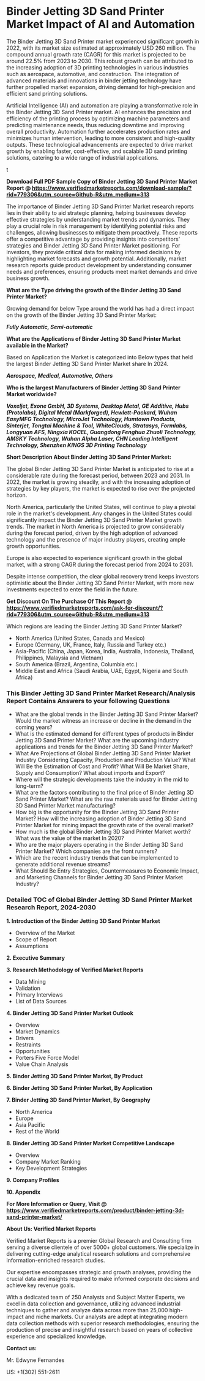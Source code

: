 <meta name="title" content="Global Binder Jetting 3D Sand Printer Market Impact of AI and Automation"><meta name="description" content="The Binder Jetting 3D Sand Printer market experienced significant growth in 2022, with its market size estimated at approximately USD 260 million. The compound annual "><meta name="title" content="Binder Jetting 3D Sand Printer Market Size, Share, Scope, Trends, Growth, Opportunities, Analysis, Forecast"><h1>Binder Jetting 3D Sand Printer Market Impact of AI and Automation</h1><p>The Binder Jetting 3D Sand Printer market experienced significant growth in 2022, with its market size estimated at approximately USD 260 million. The compound annual growth rate (CAGR) for this market is projected to be around 22.5% from 2023 to 2030. This robust growth can be attributed to the increasing adoption of 3D printing technologies in various industries such as aerospace, automotive, and construction. The integration of advanced materials and innovations in binder jetting technology have further propelled market expansion, driving demand for high-precision and efficient sand printing solutions.</p><p>Artificial Intelligence (AI) and automation are playing a transformative role in the Binder Jetting 3D Sand Printer market. AI enhances the precision and efficiency of the printing process by optimizing machine parameters and predicting maintenance needs, thus reducing downtime and improving overall productivity. Automation further accelerates production rates and minimizes human intervention, leading to more consistent and high-quality outputs. These technological advancements are expected to drive market growth by enabling faster, cost-effective, and scalable 3D sand printing solutions, catering to a wide range of industrial applications.</p>t</p><p id="" class=""><strong>Download Full PDF Sample Copy of Binder Jetting 3D Sand Printer Market Report @ <a href="https://www.verifiedmarketreports.com/download-sample/?rid=779306&utm_source=Github-R&utm_medium=313" target="_blank">https://www.verifiedmarketreports.com/download-sample/?rid=779306&utm_source=Github-R&utm_medium=313</a></strong></p><p>The importance of&nbsp;Binder Jetting 3D Sand Printer Market research reports lies in their ability to aid strategic planning, helping businesses develop effective strategies by understanding market trends and dynamics. They play a crucial role in risk management by identifying potential risks and challenges, allowing businesses to mitigate them proactively. These reports offer a competitive advantage by providing insights into competitors' strategies and Binder Jetting 3D Sand Printer Market positioning. For investors, they provide critical data for making informed decisions by highlighting market forecasts and growth potential. Additionally, market research reports guide product development by understanding consumer needs and preferences, ensuring products meet market demands and drive business growth.</p><p><strong>What are the&nbsp;Type driving the growth of the Binder Jetting 3D Sand Printer Market?</strong></p><p id="" class="">Growing demand for below Type around the world has had a direct impact on the growth of the Binder Jetting 3D Sand Printer Market:</p><em><strong>Fully Automatic, Semi-automatic</strong></em></p><strong>What are the&nbsp;Applications&nbsp;of Binder Jetting 3D Sand Printer Market available in the Market?</strong></p><p id="" class="">Based on Application the Market is categorized into Below types that held the largest Binder Jetting 3D Sand Printer Market share In 2024.</p><em><strong>Aerospace, Medical, Automotive, Others</strong></em></p><strong>Who is the largest Manufacturers of Binder Jetting 3D Sand Printer Market worldwide?</strong></p><p><em><strong>Voxeljet, Exone GmbH, 3D Systems, Desktop Metal, GE Additive, Hubs (Protolabs), Digital Metal (Markforged), Hewlett-Packard, Wuhan EasyMFG Technology, MicroJet Technology, Humtown Products, Sinterjet, Tongtai Machine & Tool, WhiteClouds, Stratasys, Formlabs, Longyuan AFS, Ningxia KOCEL, Guangdong Fenghua Zhuoli Technology, AMSKY Technology, Wuhan Alpha Laser, CHN Leading Intelligent Technology, Shenzhen KINGS 3D Printing Technology</strong></em></p><p id="" class=""><strong>Short Description About Binder Jetting 3D Sand Printer Market:</strong></p><p>The global Binder Jetting 3D Sand Printer Market is anticipated to rise at a considerable rate during the forecast period, between 2023 and 2031. In 2022, the market is growing steadily, and with the increasing adoption of strategies by key players, the market is expected to rise over the projected horizon.</p><p>North America, particularly the United States, will continue to play a pivotal role in the market's development. Any changes in the United States could significantly impact the Binder Jetting 3D Sand Printer Market growth trends. The market in North America is projected to grow considerably during the forecast period, driven by the high adoption of advanced technology and the presence of major industry players, creating ample growth opportunities.</p><p>Europe is also expected to experience significant growth in the global market, with a strong CAGR during the forecast period from 2024 to 2031.</p><p>Despite intense competition, the clear global recovery trend keeps investors optimistic about the Binder Jetting 3D Sand Printer Market, with more new investments expected to enter the field in the future.</p><p id="" class=""><strong>Get Discount On The Purchase Of This Report @ <a href="https://www.verifiedmarketreports.com/ask-for-discount/?rid=779306&utm_source=Github-R&utm_medium=313" target="_blank">https://www.verifiedmarketreports.com/ask-for-discount/?rid=779306&utm_source=Github-R&utm_medium=313</a></strong></p>Which regions are leading the Binder Jetting 3D Sand Printer Market?</p><ul><li>North America (United States, Canada and Mexico)</li><li>Europe (Germany, UK, France, Italy, Russia and Turkey etc.)</li><li>Asia-Pacific (China, Japan, Korea, India, Australia, Indonesia, Thailand, Philippines, Malaysia and Vietnam)</li><li>South America (Brazil, Argentina, Columbia etc.)</li><li>Middle East and Africa (Saudi Arabia, UAE, Egypt, Nigeria and South Africa)</li></ul><h3 id="" class="">This Binder Jetting 3D Sand Printer Market Research/Analysis Report Contains Answers to your following Questions</h3><ul><li>What are the global trends in the Binder Jetting 3D Sand Printer Market? Would the market witness an increase or decline in the demand in the coming years?</li><li>What is the estimated demand for different types of products in Binder Jetting 3D Sand Printer Market? What are the upcoming industry applications and trends for the Binder Jetting 3D Sand Printer Market?</li><li>What Are Projections of Global Binder Jetting 3D Sand Printer Market Industry Considering Capacity, Production and Production Value? What Will Be the Estimation of Cost and Profit? What Will Be Market Share, Supply and Consumption? What about imports and Export?</li><li>Where will the strategic developments take the industry in the mid to long-term?</li><li>What are the factors contributing to the final price of Binder Jetting 3D Sand Printer Market? What are the raw materials used for Binder Jetting 3D Sand Printer Market manufacturing?</li><li>How big is the opportunity for the Binder Jetting 3D Sand Printer Market? How will the increasing adoption of Binder Jetting 3D Sand Printer Market for mining impact the growth rate of the overall market?</li><li>How much is the global Binder Jetting 3D Sand Printer Market worth? What was the value of the market In 2020?</li><li>Who are the major players operating in the Binder Jetting 3D Sand Printer Market? Which companies are the front runners?</li><li>Which are the recent industry trends that can be implemented to generate additional revenue streams?</li><li>What Should Be Entry Strategies, Countermeasures to Economic Impact, and Marketing Channels for Binder Jetting 3D Sand Printer Market Industry?</li></ul><h3 id="" class="">Detailed TOC of Global Binder Jetting 3D Sand Printer Market Research Report, 2024-2030</h3><p id="" class=""><strong>1. Introduction of the Binder Jetting 3D Sand Printer Market</strong></p><ul><li>Overview of the Market</li><li>Scope of Report</li><li>Assumptions</li></ul><p id="" class=""><strong>2. Executive Summary</strong></p><p id="" class=""><strong>3. Research Methodology of Verified Market Reports</strong></p><ul><li>Data Mining</li><li>Validation</li><li>Primary Interviews</li><li>List of Data Sources</li></ul><p id="" class=""><strong>4. Binder Jetting 3D Sand Printer Market Outlook</strong></p><ul><li>Overview</li><li>Market Dynamics</li><li>Drivers</li><li>Restraints</li><li>Opportunities</li><li>Porters Five Force Model</li><li>Value Chain Analysis</li></ul><p id="" class=""><strong>5. Binder Jetting 3D Sand Printer Market, By Product</strong></p><p id="" class=""><strong>6. Binder Jetting 3D Sand Printer Market, By Application</strong></p><p id="" class=""><strong>7. Binder Jetting 3D Sand Printer Market, By Geography</strong></p><ul><li>North America</li><li>Europe</li><li>Asia Pacific</li><li>Rest of the World</li></ul><p id="" class=""><strong>8. Binder Jetting 3D Sand Printer Market Competitive Landscape</strong></p><ul><li>Overview</li><li>Company Market Ranking</li><li>Key Development Strategies</li></ul><p id="" class=""><strong>9. Company Profiles</strong></p><p id="" class=""><strong>10. Appendix</strong></p><p id="" class=""><strong>For More Information or Query, Visit @ <a href="https://www.verifiedmarketreports.com/product/binder-jetting-3d-sand-printer-market/" target="_blank">https://www.verifiedmarketreports.com/product/binder-jetting-3d-sand-printer-market/</a></strong></p><p id="" class=""><strong>About Us: Verified Market Reports</strong></p><p id="" class="">Verified Market Reports is a premier Global Research and Consulting firm serving a diverse clientele of over 5000+ global customers. We specialize in delivering cutting-edge analytical research solutions and comprehensive information-enriched research studies.</p><p id="" class="">Our expertise encompasses strategic and growth analyses, providing the crucial data and insights required to make informed corporate decisions and achieve key revenue goals.</p><p id="" class="">With a dedicated team of 250 Analysts and Subject Matter Experts, we excel in data collection and governance, utilizing advanced industrial techniques to gather and analyze data across more than 25,000 high-impact and niche markets. Our analysts are adept at integrating modern data collection methods with superior research methodologies, ensuring the production of precise and insightful research based on years of collective experience and specialized knowledge.</p><p id="" class=""><strong>Contact us:</strong></p><p id="" class="">Mr. Edwyne Fernandes</p><p id="" class="">US: +1(302) 551-2611</p>